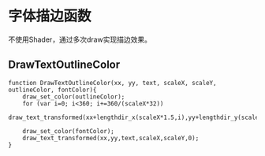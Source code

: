 # 字体描边函数

不使用Shader，通过多次draw实现描边效果。

## DrawTextOutlineColor
```gml
function DrawTextOutlineColor(xx, yy, text, scaleX, scaleY, outlineColor, fontColor){
	draw_set_color(outlineColor);
	for (var i=0; i<360; i+=360/(scaleX*32))
		draw_text_transformed(xx+lengthdir_x(scaleX*1.5,i),yy+lengthdir_y(scaleX*1.5,i),text,scaleX,scaleY,0);

	draw_set_color(fontColor);
	draw_text_transformed(xx,yy,text,scaleX,scaleY,0);
}
```
